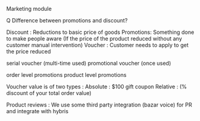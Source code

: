 Marketing module 

Q Difference between promotions and discount?

Discount : Reductions to basic price of goods
Promotions: Something done to make people aware (If the price of the product reduced without any customer manual intervention)
Voucher : Customer needs to apply to get the price reduced

serial voucher  (multi-time used)
promotional voucher (once used)

order level promotions
product level promotions

Voucher value is of two types :
Absolute : $100 gift coupon
Relative : (% discount of your total order value)


Product reviews : We use some third party integration (bazar voice) for PR and integrate with hybris
